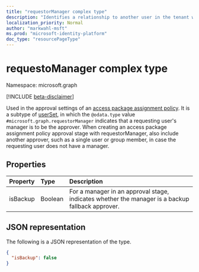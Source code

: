 ```yaml
---
title: "requestorManager complex type"
description: "Identifies a relationship to another user in the tenant who will be allowed as approver."
localization_priority: Normal
author: "markwahl-msft"
ms.prod: "microsoft-identity-platform"
doc_type: "resourcePageType"
---
```


# requestoManager complex type

Namespace: microsoft.graph

[!INCLUDE [beta-disclaimer](../../includes/beta-disclaimer.md)]

Used in the approval settings of an [access package assignment policy](accesspackageassignmentpolicy.md). 
It is a subtype of [userSet](userset.md), in which the `@odata.type` value `#microsoft.graph.requestorManager` indicates that a requesting user's manager is to be the approver.  When creating an access package assignment policy approval stage with requestorManager, also include another approver, such as a single user or group member, in case the requesting user does not have a manager.


## Properties


| Property                     | Type                      | Description |
| :--------------------------- | :------------------------ | :---------- |
| isBackup | Boolean | For a manager in an approval stage, indicates whether the manager is a backup fallback approver. |

## JSON representation

The following is a JSON representation of the type.

<!-- {
  "blockType": "resource",
  "optionalProperties": [

  ],
  "@odata.type": "microsoft.graph.requestorManager",
  "baseType": "microsoft.graph.userSet"
}-->

```json
{
  "isBackup": false
}
```


<!-- uuid: 16cd6b66-4b1a-43a1-adaf-3a886856ed98
2019-02-04 14:57:30 UTC -->
<!-- {
  "type": "#page.annotation",
  "description": "requestorManager complex type",
  "keywords": "",
  "section": "documentation",
  "tocPath": ""
}-->


